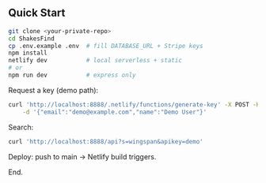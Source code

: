 ## Quick Start

```bash
git clone <your-private-repo>
cd ShakesFind
cp .env.example .env  # fill DATABASE_URL + Stripe keys
npm install
netlify dev           # local serverless + static
# or
npm run dev           # express only
```

Request a key (demo path):
```bash
curl 'http://localhost:8888/.netlify/functions/generate-key' -X POST -H 'Content-Type: application/json' \
	-d '{"email":"demo@example.com","name":"Demo User"}'
```

Search:
```bash
curl 'http://localhost:8888/api?s=wingspan&apikey=demo'
```

Deploy: push to main → Netlify build triggers.

End.